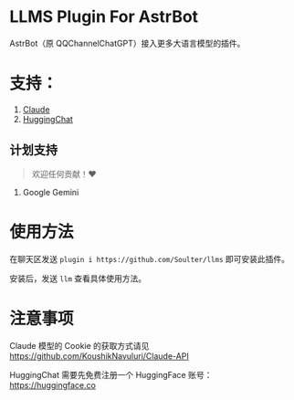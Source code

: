 # LLMS Plugin For AstrBot

AstrBot（原 QQChannelChatGPT）接入更多大语言模型的插件。

# 支持：
1. [Claude](https://github.com/KoushikNavuluri/Claude-API)
2. [HuggingChat](https://github.com/Soulter/hugging-chat-api)

## 计划支持

> 欢迎任何贡献！❤️

1. Google Gemini

# 使用方法

在聊天区发送 `plugin i https://github.com/Soulter/llms` 即可安装此插件。

安装后，发送 `llm` 查看具体使用方法。

# 注意事项

Claude 模型的 Cookie 的获取方式请见 https://github.com/KoushikNavuluri/Claude-API 

HuggingChat 需要先免费注册一个 HuggingFace 账号：https://huggingface.co
